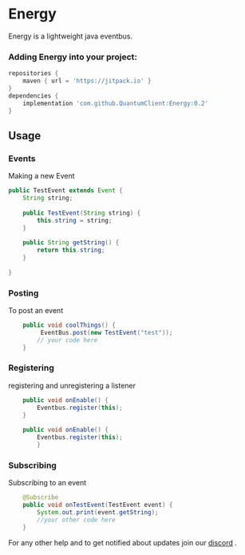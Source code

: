 # Energy

Energy is a lightweight java eventbus.

### Adding Energy into your project:
```gradle
repositories {
    maven { url = 'https://jitpack.io' }
}
dependencies { 
    implementation 'com.github.QuantumClient:Energy:0.2'
}
```

## Usage
### Events
Making a new Event
```Java
public TestEvent extends Event {
    String string;
    
    public TestEvent(String string) {
	    this.string = string;
    }
    
    public String getString() {
	    return this.string;
    }   
    
}
```

### Posting
To post an event

```Java
    public void coolThings() {
         EventBus.post(new TestEvent("test"));
        // your code here
    }   
```
### Registering
registering and unregistering a listener
```Java
    public void onEnable() {
        Eventbus.register(this);
    }
    
    public void onEnable() {
        Eventbus.register(this);
        }
```
### Subscribing
Subscribing to an event
```Java
    @Subscribe
    public void onTestEvent(TestEvent event) {
        System.out.print(event.getString);
        //your other code here
    }

```
For any other help and to get notified about updates join our [discord](https://discord.gg/h8EQyuYTK7)
.
